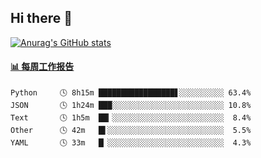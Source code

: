 ## Hi there 👋

[![Anurag's GitHub stats](https://github-readme-stats-orilights.vercel.app/api?username=orilights)](https://github.com/anuraghazra/github-readme-stats)

<!--
**OriLight152/OriLight152** is a ✨ _special_ ✨ repository because its `README.md` (this file) appears on your GitHub profile.

Here are some ideas to get you started:

- 🔭 I’m currently working on ...
- 🌱 I’m currently learning ...
- 👯 I’m looking to collaborate on ...
- 🤔 I’m looking for help with ...
- 💬 Ask me about ...
- 📫 How to reach me: ...
- 😄 Pronouns: ...
- ⚡ Fun fact: ...
-->

<!-- waka-box start -->
#### <a href="https://gist.github.com/92c8d5b388768c10efcba86e82b7c4fb" target="_blank">📊 每周工作报告</a>
```text
Python     🕓 8h15m █████████████████▋░░░░░░░░░░ 63.4%
JSON       🕓 1h24m ███░░░░░░░░░░░░░░░░░░░░░░░░░ 10.8%
Text       🕓 1h5m  ██▎░░░░░░░░░░░░░░░░░░░░░░░░░  8.4%
Other      🕓 42m   █▌░░░░░░░░░░░░░░░░░░░░░░░░░░  5.5%
YAML       🕓 33m   █▏░░░░░░░░░░░░░░░░░░░░░░░░░░  4.3%
```
<!-- Powered by https://github.com/journey-ad/waka-box-go . -->
<!-- waka-box end -->
